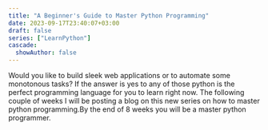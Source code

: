 ```yaml
---
title: "A Beginner's Guide to Master Python Programming"
date: 2023-09-17T23:40:07+03:00
draft: false
series: ["LearnPython"]
cascade:
  showAuthor: false
---
```


Would you like to build sleek web applications or to automate some monotonous tasks? If the answer is  yes to any of those python is the perfect programming language for you to learn right now. The following couple of weeks I will be posting a blog on this new series on how to master python programming.By the end of 8 weeks you will be a master python programmer.
